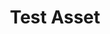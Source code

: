 ---
# Name of the pack
title: Test Asset

# Short description of the pack
description: "This package of five high-poly modern weapons will blow your mind (and maybe your head off). All the models are well-optimized and perfect for use in the next big standalone shooter!"

# List of assets in the pack
assets:
  - M4A1
  - AK47
  - Shotgun
  - Something
  - Three grenades
  - Shells

# Name of the banner image (biggest one)
banner-img: Banner.png

# Name of the 2/3 wide image
two-thirds-img: TwoThirds.jpg

# Name of the 1/3 wide image
one-third-img: OneThird.jpg


# Names of the screenshots
# There should always be three
# They should be the same size
# They should have an aspect ratio of about 1.8
screenshots:
  - Screenshot01.jpg
  - Screenshot02.jpg
  - Screenshot03.jpg

#Optional video url
#Make sure to use embed-version of the url
show-video: true
video-url: https://www.youtube.com/embed/uhZ5mFli1S8
---
